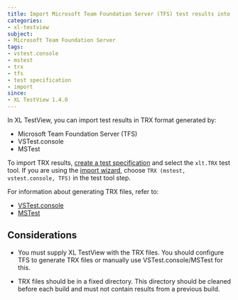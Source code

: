 ```yaml
---
title: Import Microsoft Team Foundation Server (TFS) test results into XL TestView
categories:
- xl-testview
subject:
- Microsoft Team Foundation Server
tags:
- vstest.console
- mstest
- trx
- tfs
- test specification
- import
since:
- XL TestView 1.4.0
---
```


In XL TestView, you can import test results in TRX format generated by:

* Microsoft Team Foundation Server (TFS)
* VSTest.console
* MSTest 

To import TRX results, [create a test specification](/xl-testview/how-to/create-a-test-specification.html) and select the `xlt.TRX` test tool. If you are using the [import wizard](/xl-testview/how-to/import-test-results.html), choose `TRX (mstest, vstest.console, TFS)` in the test tool step.

For information about generating TRX files, refer to:

* [VSTest.console](https://msdn.microsoft.com/en-us/library/jj155796.aspx)
* [MSTest](https://msdn.microsoft.com/en-us/library/ms182489.aspx)

## Considerations

* You must supply XL TestView with the TRX files. You should configure TFS to generate TRX files or manually use VSTest.console/MSTest for this.

* TRX files should be in a fixed directory. This directory should be cleaned before each build and must not contain results from a previous build.
